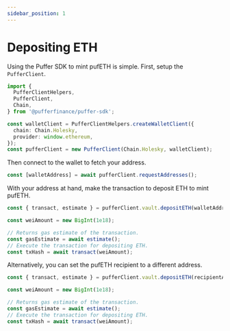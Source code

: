 ```yaml
---
sidebar_position: 1
---
```


# Depositing ETH

Using the Puffer SDK to mint pufETH is simple. First, setup the `PufferClient`.

```ts
import {
  PufferClientHelpers,
  PufferClient,
  Chain,
} from '@pufferfinance/puffer-sdk';

const walletClient = PufferClientHelpers.createWalletClient({
  chain: Chain.Holesky,
  provider: window.ethereum,
});
const pufferClient = new PufferClient(Chain.Holesky, walletClient);
```

Then connect to the wallet to fetch your address.

```ts
const [walletAddress] = await pufferClient.requestAddresses();
```

With your address at hand, make the transaction to deposit ETH to mint pufETH.

```ts
const { transact, estimate } = pufferClient.vault.depositETH(walletAddress);

const weiAmount = new BigInt(1e18);

// Returns gas estimate of the transaction.
const gasEstimate = await estimate();
// Execute the transaction for depositing ETH.
const txHash = await transact(weiAmount);
```

Alternatively, you can set the pufETH recipient to a different address.

```ts
const { transact, estimate } = pufferClient.vault.depositETH(recipientAddress);

const weiAmount = new BigInt(1e18);

// Returns gas estimate of the transaction.
const gasEstimate = await estimate();
// Execute the transaction for depositing ETH.
const txHash = await transact(weiAmount);
```
